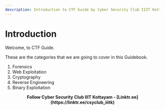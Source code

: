 ```yaml
---
description: Introduction to CTF Guide by Cyber Security Club IIIT Kottayam.
---
```


# Introduction

Welcome, to CTF Guide.

These are the categories that we are going to cover in this Guidebook.

1. Forensics
2. Web Exploitation
3. Cryptography
4. Reverse Engineering
5. Binary Exploitation

<p align=center><b>Follow Cyber Security Club IIIT Kottayam - [Linktr.ee](https://linktr.ee/csyclub_iiitk)</b></p>
